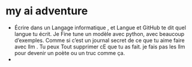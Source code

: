# my ai adventure

- Écrire dans un Langage informatique , et Langue et GitHub te dit quel langue tu écrit.  Je Fine tune un modèle avec python, avec beaucoup d’exemples. Comme si c’est un journal secret de ce que tu aime faire avec llm . Tu peux Tout supprimer cE que tu as fait. je fais pas les llm  pour devenir un poète ou un truc comme ça.
- 

